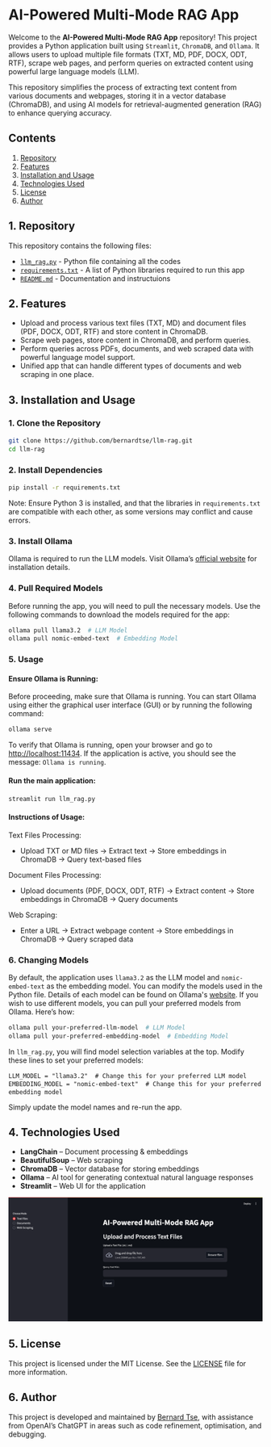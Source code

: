 # AI-Powered Multi-Mode RAG App

Welcome to the **AI-Powered Multi-Mode RAG App** repository! This project provides a Python application built using `Streamlit`, `ChromaDB`, and `Ollama`. It allows users to upload multiple file formats (TXT, MD, PDF, DOCX, ODT, RTF), scrape web pages, and perform queries on extracted content using powerful large language models (LLM).

This repository simplifies the process of extracting text content from various documents and webpages, storing it in a vector database (ChromaDB), and using AI models for retrieval-augmented generation (RAG) to enhance querying accuracy.

## Contents

1. [Repository](#1-repository)
2. [Features](#2-features)
3. [Installation and Usage](#3-installation-and-usage)
4. [Technologies Used](#4-technologies-used)
5. [License](#5-license)
6. [Author](#6-author)

## 1. Repository
This repository contains the following files:
- [`llm_rag.py`](llm_rag.py) - Python file containing all the codes
- [`requirements.txt`](requirements.txt) - A list of Python libraries required to run this app
- [`README.md`](README.md) - Documentation and instructuions


## 2. Features

- Upload and process various text files (TXT, MD) and document files (PDF, DOCX, ODT, RTF) and store content in ChromaDB.
- Scrape web pages, store content in ChromaDB, and perform queries.
- Perform queries across PDFs, documents, and web scraped data with powerful language model support.
- Unified app that can handle different types of documents and web scraping in one place.

## 3. Installation and Usage

### 1. Clone the Repository
```sh
git clone https://github.com/bernardtse/llm-rag.git
cd llm-rag
```

### 2. Install Dependencies
```sh
pip install -r requirements.txt
```
Note: Ensure Python 3 is installed, and that the libraries in `requirements.txt` are compatible with each other, as some versions may conflict and cause errors.

### 3. Install Ollama

Ollama is required to run the LLM models. Visit Ollama’s [official website](https://ollama.com/download) for installation details.

### 4. Pull Required Models

Before running the app, you will need to pull the necessary models. Use the following commands to download the models required for the app:

```sh
ollama pull llama3.2  # LLM Model
ollama pull nomic-embed-text  # Embedding Model
```

### 5. Usage

#### Ensure Ollama is Running:

Before proceeding, make sure that Ollama is running. You can start Ollama using either the graphical user interface (GUI) or by running the following command:
```sh
ollama serve
```
To verify that Ollama is running, open your browser and go to [http://localhost:11434](http://localhost:11434]). If the application is active, you should see the message: `Ollama is running`.

#### Run the main application:
```sh
streamlit run llm_rag.py
```

#### Instructions of Usage:

Text Files Processing:
- Upload TXT or MD files → Extract text → Store embeddings in ChromaDB → Query text-based files

Document Files Processing:
- Upload documents (PDF, DOCX, ODT, RTF) → Extract content → Store embeddings in ChromaDB → Query documents

Web Scraping:
- Enter a URL → Extract webpage content → Store embeddings in ChromaDB → Query scraped data

### 6. Changing Models

By default, the application uses `llama3.2` as the LLM model and `nomic-embed-text` as the embedding model. You can modify the models used in the Python file. Details of each model can be found on Ollama's [website](https://ollama.com/models). If you wish to use different models, you can pull your preferred models from Ollama. Here’s how:

```sh
ollama pull your-preferred-llm-model  # LLM Model
ollama pull your-preferred-embedding-model  # Embedding Model
```

In `llm_rag.py`, you will find model selection variables at the top. Modify these lines to set your preferred models:

```
LLM_MODEL = "llama3.2"  # Change this for your preferred LLM model
EMBEDDING_MODEL = "nomic-embed-text"  # Change this for your preferred embedding model
```

Simply update the model names and re-run the app.

## 4. Technologies Used

- **LangChain** – Document processing & embeddings
- **BeautifulSoup** – Web scraping
- **ChromaDB** – Vector database for storing embeddings
- **Ollama** – AI tool for generating contextual natural language responses
- **Streamlit** – Web UI for the application

![Screenshot](images/llm_rag.png)

## 5. License

This project is licensed under the MIT License. See the [LICENSE](LICENSE) file for more information.

## 6. Author

This project is developed and maintained by [Bernard Tse](https://github.com/bernardtse), with assistance from OpenAI’s ChatGPT in areas such as code refinement, optimisation, and debugging.